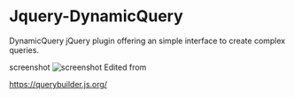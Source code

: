 # Jquery-DynamicQuery
DynamicQuery
jQuery plugin offering an simple interface to create complex queries.

screenshot
<img src="https://raw.githubusercontent.com/mistic100/jQuery-QueryBuilder/master/examples/screenshot.png" alt="screenshot" style="max-width:100%;">
Edited from 

https://querybuilder.js.org/
